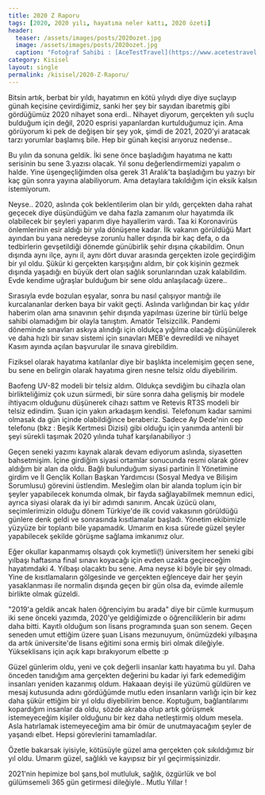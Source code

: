 ```yaml
---
title: 2020 Z Raporu
tags: [2020, 2020 yılı, hayatıma neler kattı, 2020 özeti]
header:
  teaser: /assets/images/posts/2020ozet.jpg
  image: /assets/images/posts/2020ozet.jpg
  caption: "Fotoğraf Sahibi : [AceTestTravel](https://www.acetestravel.com/2021-New-Year-Party-on-Istanbul-Bosphorus.html)"
category: Kisisel
layout: single
permalink: /kisisel/2020-Z-Raporu/
---
```


Bitsin artık, berbat bir yıldı, hayatımın en kötü yılıydı diye diye suçlayıp günah keçisine çevirdiğimiz, sanki her şey bir sayıdan ibaretmiş gibi gördüğümüz 2020 nihayet sona erdi.. Nihayet diyorum, gerçekten yılı suçlu bulduğum için değil, 2020 esprisi yapanlardan kurtulduğumuz için. Ama görüyorum ki pek de değişen bir şey yok, şimdi de 2021, 2020'yi aratacak tarzı yorumlar başlamış bile. Hep bir günah keçisi arıyoruz nedense..

Bu yılın da sonuna geldik. İki sene önce başladığım hayatıma ne kattı serisinin bu sene 3.yazısı olacak. Yıl sonu değerlendirmemizi yapalım o halde. Yine üşengeçliğimden olsa gerek 31 Aralık'ta başladığım bu yazıyı bir kaç gün sonra yayına alabiliyorum. Ama detaylara takıldığım için eksik kalsın istemiyorum.

Neyse.. 2020, aslında çok beklentilerim olan bir yıldı, gerçekten daha rahat geçecek diye düşündüğüm ve daha fazla zamanım olur hayatımda ilk olabilecek bir şeyleri yaparım diye hayallerim vardı. Taa ki Koronavirüs önlemlerinin esir aldığı bir yıla dönüşene kadar. İlk vakanın görüldüğü Mart ayından bu yana neredeyse zorunlu haller dışında bir kaç defa, o da tedbirlerin gevşetildiği dönemde günübirlik şehir dışına çıkabildim. Onun dışında aynı ilçe, aynı il, aynı dört duvar arasında gerçekten izole geçirdiğim bir yıl oldu. Şükür ki gerçekten karşışığını aldım, bir çok kişinin gezmek dışında yaşadığı en büyük dert olan sağlık sorunlarından uzak kalabildim. Evde kendime uğraşlar bulduğum bir sene oldu anlaşılacağı üzere..

Sırasıyla evde bozulan eşyalar, sonra bu nasıl çalışıyor mantığı ile kurcalananlar derken baya bir vakit geçti. Aslında varlığından bir kaç yıldır haberim olan ama sınavının şehir dışında yapılması üzerine bir türlü belge sahibi olamadığım bir olayla tanıştım. Amatör Telsizcilik. Pandemi döneminde sınavları askıya alındığı için oldukça yığılma olacağı düşünülerek ve daha hızlı bir sınav sistemi için sınavları MEB'e devredildi ve nihayet Kasım ayında açılan başvurular ile sınava girebildim.

Fiziksel olarak hayatıma katılanlar diye bir başlıkta incelemişim geçen sene, bu sene en belirgin olarak hayatıma giren nesne telsiz oldu diyebilirim.

Baofeng UV-82 modeli bir telsiz aldım. Oldukça sevdiğim bu cihazla olan birlikteliğimiz çok uzun sürmedi, bir süre sonra daha gelişmiş bir modele ihtiyacım olduğunu düşünerek cihazı sattım ve Retevis RT3S modeli bir telsiz edindim. Şuan için yakın arkadaşım kendisi. Telefonum kadar samimi olmasak da gün içinde olabildiğince beraberiz. Sadece Ay Dede'nin cep telefonu (bkz : Beşik Kertmesi Dizisi) gibi olduğu için yanımda antenli bir şeyi sürekli taşımak 2020 yılında tuhaf karşılanabiliyor :)

Geçen seneki yazımı kaynak alarak devam ediyorum aslında, siyasetten bahsetmişim. İçine girdiğim siyasi ortamlar sonucunda resmi olarak görev aldığım bir alan da oldu. Bağlı bulunduğum siyasi partinin İl Yönetimine girdim ve İl Gençlik Kolları Başkan Yardımcısı (Sosyal Medya ve Bilişim Sorumlusu) görevini üstlendim. Mesleğim olan bir alanda toplum için bir şeyler yapabilecek konumda olmak, bir fayda sağlayabilmek memnun edici, ayrıca siyasi olarak da iyi bir adımdı sanırım. Ancak üzücü olanı, seçimlerimizin olduğu dönem Türkiye'de ilk covid vakasının görüldüğü günlere denk geldi ve sonrasında kısıtlamalar başladı. Yönetim ekibimizle yüzyüze bir toplantı bile yapamadık. Umarım en kısa sürede güzel şeyler yapabilecek şekilde görüşme sağlama imkanımız olur.

Eğer okullar kapanmamış olsaydı çok kıymetli(!) üniversitem her seneki gibi yılbaşı haftasına final sınavı koyacağı için evden uzakta geçireceğim hayatımdaki 4. Yılbaşı olacaktı bu sene. Ama neyse ki böyle bir şey olmadı. Yine de kısıtlamaların gölgesinde ve gerçekten eğlenceye dair her şeyin yasaklanması ile normalin dışında geçen bir gün olsa da, evimde ailemle birlikte olmak güzeldi.

"2019'a geldik ancak halen öğrenciyim bu arada" diye bir cümle kurmuşum iki sene önceki yazımda, 2020'ye geldiğimizde o öğrenciliklerin bir adımı daha bitti. Kayıtlı olduğum son lisans programında şuan son senem. Geçen seneden umut ettiğim üzere şuan Lisans mezunuyum, önümüzdeki yılbaşına da artık üniversite'de lisans eğitimi sona ermiş biri olmak dileğiyle. Yükseklisans için açık kapı bırakıyorum elbette :p

Güzel günlerim oldu, yeni ve çok değerli insanlar kattı hayatıma bu yıl. Daha önceden tanıdığım ama gerçekten değerini bu kadar iyi fark edemediğim insanları yeniden kazanmış oldum. Hakaaan deyişi ile yüzümü güldüren ve mesaj kutusunda adını gördüğümde mutlu eden insanların varlığı için bir kez daha şükür ettiğim bir yıl oldu diyebilirim bence. Koptuğum, bağlantılarımı kopardığım insanlar da oldu, sözde akraba olup artık görüşmek istemeyeceğim kişiler olduğunu bir kez daha netleştirmiş oldum mesela. Asla hatırlamak istemeyeceğim ama bir ömür de unutmayacağım şeyler de yaşandı elbet. Hepsi görevlerini tamamladılar.

Özetle bakarsak iyisiyle, kötüsüyle güzel ama gerçekten çok sıkıldığımız bir yıl oldu.
Umarım güzel, sağlıklı ve kayıpsız bir yıl geçirmişsinizdir.

2021'nin hepimize bol şans,bol mutluluk, sağlık, özgürlük ve bol gülümsemeli 365 gün getirmesi dileğiyle.. Mutlu Yıllar !
